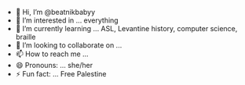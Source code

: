 - 👋 Hi, I’m @beatnikbabyy
- 👀 I’m interested in ... everything
- 🌱 I’m currently learning ... ASL, Levantine history, computer science, braille
- 💞️ I’m looking to collaborate on ... 
- 📫 How to reach me ...
- 😄 Pronouns: ... she/her
- ⚡ Fun fact: ... Free Palestine

<!---
beatnikbabyy/beatnikbabyy is a ✨ special ✨ repository because its `README.md` (this file) appears on your GitHub profile.
You can click the Preview link to take a look at your changes.
--->
